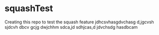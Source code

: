 # squashTest
Creating this repo to test the squash feature 
jdhcsvhasgdvchasg
d,jgcvsh
sjdcvh
dbcv
gcjg
dwjchhm
sdca,jd
sdhjcas,d 
jdvchsdg 
hasdbcam